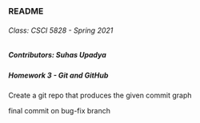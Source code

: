 ### README

###### Class: CSCI 5828 - Spring 2021
##### Contributors: Suhas Upadya
##### Homework 3 - Git and GitHub

Create a git repo that produces the given commit graph


final commit on bug-fix branch
